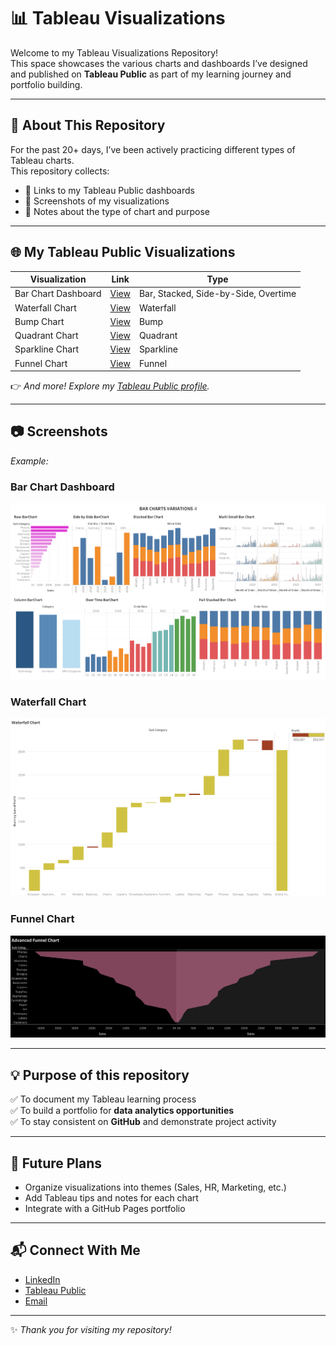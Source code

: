 # 📊 Tableau Visualizations

Welcome to my Tableau Visualizations Repository!  
This space showcases the various charts and dashboards I’ve designed and published on **Tableau Public** as part of my learning journey and portfolio building.

---

## 🚀 About This Repository

For the past 20+ days, I’ve been actively practicing different types of Tableau charts.  
This repository collects:
- 📌 Links to my Tableau Public dashboards  
- 📌 Screenshots of my visualizations  
- 📌 Notes about the type of chart and purpose  

---

## 🌐 My Tableau Public Visualizations

| Visualization | Link | Type |
|---------------|------|-------|
| Bar Chart Dashboard | [View](https://public.tableau.com/app/profile/shreemathigs/viz/BarChartVariations-1/BARCHART-I) | Bar, Stacked, Side-by-Side, Overtime |
| Waterfall Chart | [View](https://public.tableau.com/app/profile/shreemathigs/viz/WaterfallChart_17506083231920/WaterfallChart) | Waterfall |
| Bump Chart | [View](https://public.tableau.com/app/profile/shreemathigs/viz/BumpChart_17504405644160/BumpChart) | Bump |
| Quadrant Chart | [View](https://public.tableau.com/app/profile/shreemathigs/viz/QuadrantChart_17506604611150/QuadrantChart) | Quadrant |
| Sparkline Chart | [View](https://public.tableau.com/app/profile/shreemathigs/viz/SparklineChart_17504405001930/SparklineChart) | Sparkline |
| Funnel Chart | [View](https://public.tableau.com/app/profile/shreemathigs/viz/AdvancedFunnelChart_17506766436520/AdvFunnelChart) | Funnel |

👉 _And more! Explore my [Tableau Public profile](https://public.tableau.com/app/profile/shreemathigs)._

---

## 📷 Screenshots

_Example:_

### Bar Chart Dashboard  
![Bar Chart Dashboard](https://github.com/shreemathigs/Tableau-Practice-Charts/blob/4a228dc416c19a37f78209dd9645702f4b92f555/BARCHART-I.png)

### Waterfall Chart  
![Waterfall Chart](https://github.com/shreemathigs/Tableau-Practice-Charts/blob/4a228dc416c19a37f78209dd9645702f4b92f555/Waterfall%20Chart.png)

### Funnel Chart  
![Funnel Chart](https://github.com/shreemathigs/Tableau-Practice-Charts/blob/4a228dc416c19a37f78209dd9645702f4b92f555/Adv%20Funnel%20Chart.png)

---

## 💡 Purpose of this repository

✅ To document my Tableau learning process  
✅ To build a portfolio for **data analytics opportunities**  
✅ To stay consistent on **GitHub** and demonstrate project activity  

---

## 📌 Future Plans

- Organize visualizations into themes (Sales, HR, Marketing, etc.)  
- Add Tableau tips and notes for each chart  
- Integrate with a GitHub Pages portfolio  

---

## 📬 Connect With Me

- [LinkedIn](https://www.linkedin.com/in/shreemathigs)  
- [Tableau Public](https://public.tableau.com/app/profile/shreemathigs)  
- [Email](mailto:shreemathigs1414@gmail.com)

---

✨ *Thank you for visiting my repository!*
